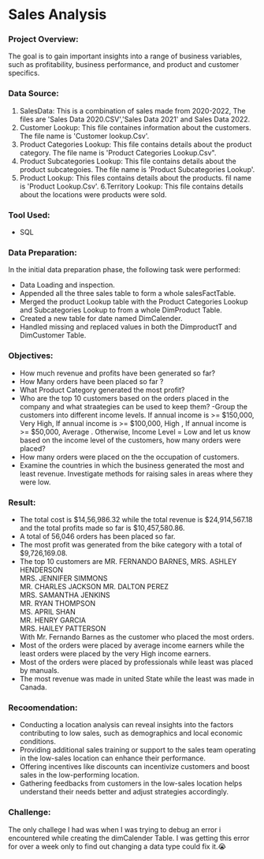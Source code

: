 # Sales Analysis 

### Project Overview:
The goal is to gain important insights into a range of business variables, such as profitability, business
 performance, and product and customer specifics.

### Data Source:
1. SalesData: This is a combination of sales made from 2020-2022, The files are 'Sales Data 2020.CSV','Sales Data 2021' and Sales Data 2022.
2. Customer Lookup: This file containes information about the customers. The file name is 'Customer lookup.Csv'.
3. Product Categories Lookup: This file contains details about the product category. The file name is 'Product Categories Lookup.Csv".
4. Product Subcategories Lookup: This file contains details about the product subcategoies. The file name is 'Product Subcategories Lookup'.
5. Product Lookup: This files contains details about the products. fil name is 'Product Lookup.Csv'.
6.Territory Lookup: This file contains details about the locations were products were sold.

### Tool Used:
- SQL

### Data Preparation:
In the initial data  preparation phase, the following task were performed:
- Data Loading and inspection.
- Appended all the three sales table to form a whole salesFactTable.
- Merged the product Lookup table with the Product Categories Lookup and Subcategories Lookup  to from a whole DimProduct Table.
- Created a new table for  date named DimCalender.
- Handled missing and replaced values in both the DimproductT and  DimCustomer  Table.


### Objectives:
- How much revenue and profits have been generated so far?
- How Many orders have been placed so far ?
- What Product Category generated the most profit?
- Who are the top 10 customers based on the orders placed in the company and what straategies can be used to keep them?
-Group the customers into different income levels. If annual income is >= $150,000, Very High, If annual income is >= $100,000, High , If annual income is >= $50,000,
 Average . Otherwise, Income Level = Low and let us know based on the income level of the customers, how many orders were placed?
- How many orders were placed on the the occupation of customers.
-  Examine the countries in which the business generated the most and least revenue. Investigate methods for raising sales in areas where they were low.


### Result:
- The total cost is $14,56,986.32 while the total revenue is  $24,914,567.18 and the total profits made so far is  $10,457,580.86.
- A total of  56,046 orders has been placed so far.
- The most profit was generated from the bike category with a total of $9,726,169.08.
- The top 10 customers are
MR. FERNANDO BARNES,
MRS. ASHLEY HENDERSON	
MRS. JENNIFER SIMMONS	
MR. CHARLES JACKSON	
MR. DALTON PEREZ	
MRS. SAMANTHA JENKINS	
MR. RYAN THOMPSON	
MS. APRIL SHAN	
MR. HENRY GARCIA	
MRS. HAILEY PATTERSON	
With Mr. Fernando Barnes as the customer who placed the most orders.
- Most of the orders were placed by average income earners while the least orders were placed by the very High income earners.
- Most of the orders were placed by professionals while least was placed by manuals.
- The most revenue was made in united State while the least was made in Canada.



### Recoomendation:
- Conducting a location analysis can reveal insights into the factors contributing to low sales, such as demographics and local economic conditions.
- Providing additional sales training or support to the sales team operating in the low-sales location can enhance their performance.
-  Offering incentives like discounts can incentivize customers and boost sales in the low-performing location.
- Gathering feedbacks from customers in the low-sales location helps understand their needs better and adjust strategies accordingly.



### Challenge:
The only challege I had was when I was trying to debug an error i encountered while creating the dimCalender Table. I was getting this error for over a week only to find out changing a data type could fix it.😭



